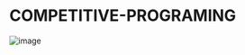# COMPETITIVE-PROGRAMING

![image](https://user-images.githubusercontent.com/63747907/111259629-4f865080-8645-11eb-8d07-134e7de90a00.png)
